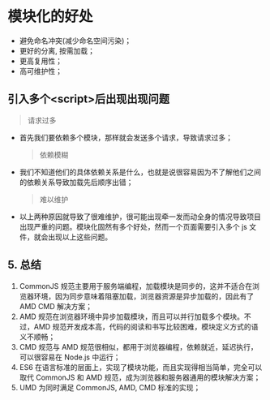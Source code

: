 # 模块化的好处

- 避免命名冲突(减少命名空间污染)；
- 更好的分离, 按需加载；
- 更高复用性；
- 高可维护性；

## 引入多个\<script\>后出现出现问题

> 请求过多

- 首先我们要依赖多个模块，那样就会发送多个请求，导致请求过多；
  > 依赖模糊
- 我们不知道他们的具体依赖关系是什么，也就是说很容易因为不了解他们之间的依赖关系导致加载先后顺序出错；
  > 难以维护
- 以上两种原因就导致了很难维护，很可能出现牵一发而动全身的情况导致项目出现严重的问题。模块化固然有多个好处，然而一个页面需要引入多个 js 文件，就会出现以上这些问题。

## 5. 总结

1. CommonJS 规范主要用于服务端编程，加载模块是同步的，这并不适合在浏览器环境，因为同步意味着阻塞加载，浏览器资源是异步加载的，因此有了 AMD CMD 解决方案；
2. AMD 规范在浏览器环境中异步加载模块，而且可以并行加载多个模块。不过，AMD 规范开发成本高，代码的阅读和书写比较困难，模块定义方式的语义不顺畅；
3. CMD 规范与 AMD 规范很相似，都用于浏览器编程，依赖就近，延迟执行，可以很容易在 Node.js 中运行；
4. ES6 在语言标准的层面上，实现了模块功能，而且实现得相当简单，完全可以取代 CommonJS 和 AMD 规范，成为浏览器和服务器通用的模块解决方案；
5. UMD 为同时满足 CommonJS, AMD, CMD 标准的实现；

